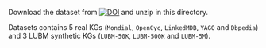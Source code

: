 Download the dataset from [![DOI](https://zenodo.org/badge/DOI/10.5281/zenodo.6778095.svg)](https://doi.org/10.5281/zenodo.6778095) and unzip in this directory.

Datasets contains 5 real KGs (`Mondial`, `OpenCyc`, `LinkedMDB`, `YAGO` and `Dbpedia`) and 3 LUBM synthetic KGs (`LUBM-50K`, `LUBM-500K` and `LUBM-5M`).

